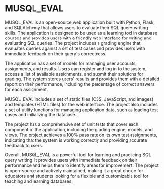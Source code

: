 # MUSQL_EVAL

MUSQL_EVAL is an open-source web application built with Python, Flask, and SQLAlchemy that allows users to evaluate their SQL query-writing skills. The application is designed to be used as a learning tool in database courses and provides users with a friendly web interface for writing and evaluating SQL queries. The project includes a grading engine that evaluates queries against a set of test cases and provides users with immediate feedback on their query's correctness.

The application has a set of models for managing user accounts, assignments, and results. Users can register and log in to the system, access a list of available assignments, and submit their solutions for grading. The system stores users' results and provides them with a detailed report on their performance, including the percentage of correct answers for each assignment.

MUSQL_EVAL includes a set of static files (CSS, JavaScript, and images) and templates (HTML files) for the web interface. The project also includes a set of utility functions for managing application data, such as loading test cases and initializing the database.

The project has a comprehensive set of unit tests that cover each component of the application, including the grading engine, models, and views. The project achieves a 100% pass rate on its own test assignments, indicating that the system is working correctly and providing accurate feedback to users.

Overall, MUSQL_EVAL is a powerful tool for learning and practicing SQL query writing. It provides users with immediate feedback on their performance and helps them to identify areas for improvement. The project is open-source and actively maintained, making it a great choice for educators and students looking for a flexible and customizable tool for teaching and learning databases.
